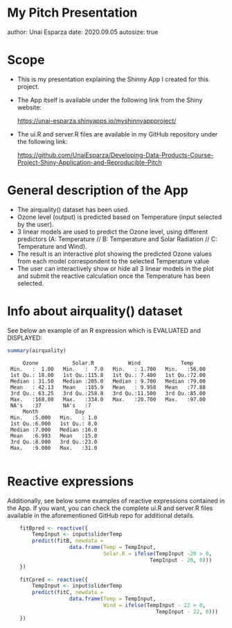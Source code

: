 My Pitch Presentation
========================================================
author: Unai Esparza
date: 2020.09.05
autosize: true

Scope
========================================================

- This is my presentation explaining the Shinny App I created for this project.

- The App itself is available under the following link from the Shiny website: 

  https://unai-esparza.shinyapps.io/myshinnyappproject/

- The ui.R and server.R files are available in my GitHub repository under the following link:

  https://github.com/UnaiEsparza/Developing-Data-Products-Course-Project-Shiny-Application-and-Reproducible-Pitch


General description of the App
========================================================

- The airquality() dataset has been used.
- Ozone level (output) is predicted based on Temperature (input selected by the user).
- 3 linear models are used to predict the Ozone level, using different predictors (A: Temperature // B: Temperature and Solar Radiation // C: Temperature and Wind).
- The result is an interactive plot showing the predicted Ozone values from each model correspondent to the selected Temperature value
- The user can interactively show or hide all 3 linear models in the plot and submit the reactive calculation once the Temperature has been selected.

Info about airquality() dataset
========================================================

See below an example of an R expression which is EVALUATED and DISPLAYED:


```r
summary(airquality)
```

```
     Ozone           Solar.R           Wind             Temp      
 Min.   :  1.00   Min.   :  7.0   Min.   : 1.700   Min.   :56.00  
 1st Qu.: 18.00   1st Qu.:115.8   1st Qu.: 7.400   1st Qu.:72.00  
 Median : 31.50   Median :205.0   Median : 9.700   Median :79.00  
 Mean   : 42.13   Mean   :185.9   Mean   : 9.958   Mean   :77.88  
 3rd Qu.: 63.25   3rd Qu.:258.8   3rd Qu.:11.500   3rd Qu.:85.00  
 Max.   :168.00   Max.   :334.0   Max.   :20.700   Max.   :97.00  
 NA's   :37       NA's   :7                                       
     Month            Day      
 Min.   :5.000   Min.   : 1.0  
 1st Qu.:6.000   1st Qu.: 8.0  
 Median :7.000   Median :16.0  
 Mean   :6.993   Mean   :15.8  
 3rd Qu.:8.000   3rd Qu.:23.0  
 Max.   :9.000   Max.   :31.0  
                               
```

Reactive expressions
========================================================

Additionally, see below some examples of reactive expressions contained in the App. If you want, you can check the complete ui.R and server.R files available in the aforementioned GitHub repo for additional details.


```r
    fitBpred <- reactive({
        TempInput <- input$sliderTemp
        predict(fitB, newdata = 
                    data.frame(Temp = TempInput,
                               Solar.R = ifelse(TempInput -20 > 0,
                                              TempInput - 20, 0)))
    })
    
    fitCpred <- reactive({
        TempInput <- input$sliderTemp
        predict(fitC, newdata = 
                    data.frame(Temp = TempInput,
                               Wind = ifelse(TempInput - 22 > 0,
                                                TempInput - 22, 0)))
    })
```
